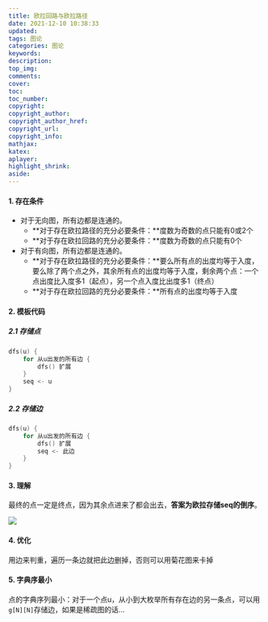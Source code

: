 ```yaml
---
title: 欧拉回路与欧拉路径
date: 2021-12-10 10:38:33
updated:
tags: 图论
categories: 图论
keywords: 
description:
top_img:
comments:
cover:
toc:
toc_number:
copyright:
copyright_author:
copyright_author_href:
copyright_url:
copyright_info:
mathjax:
katex:
aplayer:
highlight_shrink:
aside:
---
```




#### 1. 存在条件

+ 对于无向图，所有边都是连通的。
  + **对于存在欧拉路径的充分必要条件：**度数为奇数的点只能有0或2个
  + **对于存在欧拉回路的充分必要条件：**度数为奇数的点只能有0个
+ 对于有向图，所有边都是连通的。
  + **对于存在欧拉路径的充分必要条件：**要么所有点的出度均等于入度，要么除了两个点之外，其余所有点的出度均等于入度，剩余两个点：一个点出度比入度多1（起点），另一个点入度比出度多1（终点）
  + **对于存在欧拉回路的充分必要条件：**所有点的出度均等于入度

#### 2. 模板代码

##### 2.1 存储点

```c++
dfs(u) {
    for 从u出发的所有边 {
        dfs() 扩展
    }
    seq <- u  
}
```

##### 2.2 存储边

```c++
dfs(u) {
    for 从u出发的所有边 {
        dfs() 扩展
		seq <- 此边  
    }
}
```

#### 3. 理解

最终的点一定是终点，因为其余点进来了都会出去，**答案为欧拉存储seq的倒序**。

![](https://cdn.jsdelivr.net/gh/mbfjllybl/pictures-bed/202112101025929.png)



#### 4. 优化

用边来判重，遍历一条边就把此边删掉，否则可以用菊花图来卡掉

#### 5. 字典序最小

点的字典序列最小：对于一个点u，从小到大枚举所有存在边的另一条点，可以用`g[N][N]`存储边，如果是稀疏图的话...











